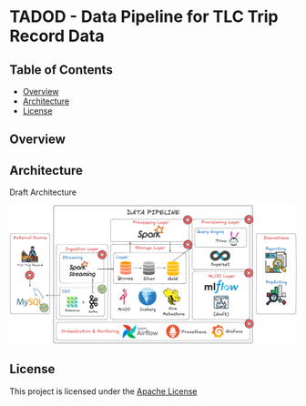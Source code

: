# TADOD - Data Pipeline for TLC Trip Record Data

## Table of Contents

- [Overview](#overview)
- [Architecture](#architecture)
- [License](#license)

## Overview


## Architecture

Draft Architecture

![Architecture](assets/architecture-draft.png)

## License

This project is licensed under the [Apache License](./LICENSE)
